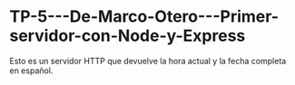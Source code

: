 # TP-5---De-Marco-Otero---Primer-servidor-con-Node-y-Express

Esto es un servidor HTTP que devuelve la hora actual y la fecha completa en español.